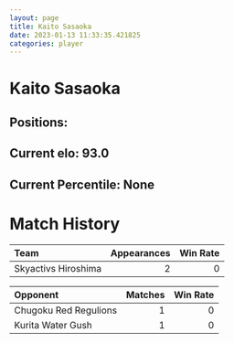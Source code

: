 ```yaml
---  
layout: page  
title: Kaito Sasaoka  
date: 2023-01-13 11:33:35.421825  
categories: player  
---
```

# Kaito Sasaoka

## Positions: 

## Current elo: 93.0

## Current Percentile: None

# Match History


| Team                |   Appearances |   Win Rate |
|:--------------------|--------------:|-----------:|
| Skyactivs Hiroshima |             2 |          0 |

| Opponent              |   Matches |   Win Rate |
|:----------------------|----------:|-----------:|
| Chugoku Red Regulions |         1 |          0 |
| Kurita Water Gush     |         1 |          0 |